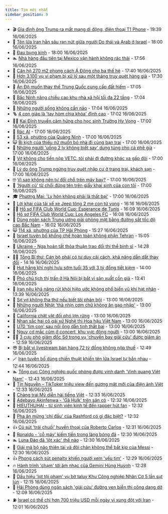 ```yaml
---
title: Tim mới nhất
sidebar_position: 9
---
```


<!-- vnexpress-tin-moi-nhat:START -->
- 🎬 [Gia đình ông Trump ra mắt mạng di động, điện thoại T1 Phone](https://vnexpress.net/gia-dinh-ong-trump-ra-mat-mang-di-dong-dien-thoai-t1-phone-4899632.html) - 19:39 16/06/2025
- 🐎 [Tên lửa Iran hằn sâu rạn nứt giữa người Do thái và Arab ở Israel](https://vnexpress.net/ten-lua-iran-han-sau-ran-nut-giua-nguoi-do-thai-va-arab-o-israel-4899394.html) - 18:00 16/06/2025
- 🦍 [Đau bụng kinh](https://vnexpress.net/suc-khoe/cam-nang/dau-bung-kinh-338) - 18:00 16/06/2025
- 🏊 [Nhà hàng đầu tiên tại Mexico vận hành không rác thải](https://vnexpress.net/nha-hang-dau-tien-tai-mexico-van-hanh-khong-rac-thai-4899387.html) - 17:56 16/06/2025
- 🎊 [Căn hộ 270 m2 phong cách Á Đông cho ba thế hệ](https://vnexpress.net/can-ho-270-m2-phong-cach-a-dong-cho-ba-the-he-4899641.html) - 17:40 16/06/2025
- 🎃 [Hơn 3.100 vụ vi phạm bị xử lý sau một tháng truy quét hàng giả](https://vnexpress.net/hon-3-100-vu-vi-pham-bi-xu-ly-sau-mot-thang-truy-quet-hang-gia-4899625.html) - 17:30 16/06/2025
- 🧰 [Ấn Độ muốn thay thế Trung Quốc cung cấp đất hiếm](https://vnexpress.net/an-do-muon-thay-the-trung-quoc-cung-cap-dat-hiem-4899503.html) - 17:05 16/06/2025
- 🔭 [Bắc Ninh nâng chiều cao khu nhà xã hội tối đa 22 tầng](https://vnexpress.net/bac-ninh-nang-chieu-cao-khu-nha-xa-hoi-toi-da-22-tang-4899652.html) - 17:04 16/06/2025
- 🫶 [Những người sống không cần não](https://vnexpress.net/nhung-nguoi-song-khong-can-nao-4899576.html) - 17:04 16/06/2025
- 🪜 [4 con giáp là &#39;tay hòm chìa khóa&#39; đỉnh cao](https://vnexpress.net/van-may-12-con-giap-con-giap-may-man-4-con-giap-la-tay-hom-chia-khoa-dinh-cao-4899597.html) - 17:02 16/06/2025
- 👨‍🏫 [Kai Đinh truyền cảm hứng cho học sinh Trường Hy Vọng](https://vnexpress.net/kai-dinh-truyen-cam-hung-cho-hoc-sinh-truong-hy-vong-4899633.html) - 17:00 16/06/2025
- 🎊 [Rác AI](https://vnexpress.net/rac-ai-4899617.html) - 17:00 16/06/2025
- 🎊 [53 xã, phường của Quảng Ninh](https://vnexpress.net/53-xa-phuong-cua-quang-ninh-4899605.html) - 17:00 16/06/2025
- 😺 [Bi kịch của thiếu nữ muốn bỏ nhà đi cùng bạn trai](https://vnexpress.net/bi-kich-cua-thieu-nu-muon-bo-tron-cung-ban-trai-4899577.html) - 17:00 16/06/2025
- 🐘 [Những người &#39;uống 2 ly không biết say&#39; dung túng cho cà phê giả](https://vnexpress.net/ca-phe-gia-gia-ca-phe-hom-nay-ai-dung-tung-ca-phe-gia-4899551.html) - 17:00 16/06/2025
- 🌁 [Vợ không cho tiền nộp VETC, tôi phải đi đường khác xa gấp đôi](https://vnexpress.net/vo-khong-cho-tien-nop-vetc-toi-phai-di-duong-khac-xa-gap-doi-4899423.html) - 17:00 16/06/2025
- 🐲 [Lý do ông Trump ngừng truy quét nhập cư ở trang trại, khách sạn](https://vnexpress.net/ly-do-ong-trump-ngung-truy-quet-nhap-cu-o-trang-trai-khach-san-4899329.html) - 17:00 16/06/2025
- 🤓 [Vì sao không nên tự đổi chỗ trên máy bay?](https://vnexpress.net/vi-sao-khong-nen-tu-doi-cho-tren-may-bay-4899273.html) - 17:00 16/06/2025
- 💪 [&#39;Người cũ&#39; từ chối đứng tên trên giấy khai sinh của con tôi](https://vnexpress.net/nguoi-cu-tu-choi-dung-ten-tren-giay-khai-sinh-cua-con-toi-4898363.html) - 17:00 16/06/2025
- 🎓 [Phương Mai: &#39;Ly hôn không phải là thất bại&#39;](https://vnexpress.net/phuong-mai-ly-hon-khong-phai-la-that-bai-4897090.html) - 17:00 16/06/2025
- 🫣 [Lời khai của tài xế xe Jeep tông 2 mẹ con tử vong](https://vnexpress.net/loi-khai-cua-tai-xe-xe-jeep-tong-2-me-con-tu-vong-4899648.html) - 16:16 16/06/2025
- 🧑‍💻 [Hồ sơ FIFA Club World Cup: Esperance de Tunis](https://vnexpress.net/ho-so-fifa-club-world-cup-esperance-de-tunis-4899650.html) - 16:09 16/06/2025
- 🐲 [Hồ sơ FIFA Club World Cup: Los Angeles FC](https://vnexpress.net/ho-so-fifa-club-world-cup-los-angeles-fc-4899646.html) - 16:08 16/06/2025
- 🌝 [Dùng ngân sách Trung ương giải phóng mặt bằng đường sắt tốc độ cao Bắc Nam](https://vnexpress.net/dung-ngan-sach-trung-uong-giai-phong-mat-bang-duong-sat-toc-do-cao-bac-nam-4899637.html) - 16:02 16/06/2025
- 😺 [114 xã, phường của TP Hải Phòng](https://vnexpress.net/114-xa-phuong-cua-tp-hai-phong-4899600.html) - 15:27 16/06/2025
- 🐎 [Israel tuyên bố khống chế hoàn toàn không phận Tehran](https://vnexpress.net/israel-tuyen-bo-khong-che-hoan-toan-khong-phan-tehran-4899630.html) - 15:05 16/06/2025
- 🎡 [Ukraine - Nga hoàn tất thỏa thuận trao đổi thi thể binh sĩ](https://vnexpress.net/ukraine-nga-hoan-tat-thoa-thuan-trao-doi-thi-the-binh-si-4899622.html) - 14:28 16/06/2025
- 👨‍🏫 [Tổng Bí thư: Cán bộ phải có tư duy cải cách, khả năng dẫn dắt thay đổi](https://vnexpress.net/tong-bi-thu-can-bo-phai-co-tu-duy-cai-cach-kha-nang-dan-dat-thay-doi-4899495.html) - 14:16 16/06/2025
- 🦆 [Hụt hẫng khi nghỉ hưu sớm tuổi 35 với 3 tỷ đồng tiết kiệm](https://vnexpress.net/nghi-huu-som-duoc-bao-nhieu-tien-35-tuoi-bo-viec-luong-3-000-usd-nghi-huu-som-40-tuoi-doi-cho-cu-tat-4899513.html) - 14:00 16/06/2025
- 🚦 [Phó chủ tịch thị trấn ở Hà Nội bị bắt vì sản xuất cồn giả](https://vnexpress.net/pho-chu-tich-thi-tran-o-ha-noi-bi-bat-vi-san-xuat-con-gia-4899618.html) - 13:41 16/06/2025
- 💫 [Iran nêu khả năng rút khỏi hiệp ước không phổ biến vũ khí hạt nhân](https://vnexpress.net/iran-neu-kha-nang-rut-khoi-hiep-uoc-khong-pho-bien-vu-khi-hat-nhan-4899612.html) - 13:39 16/06/2025
- 🎉 [Sợ vợ không tha thứ nếu biết tôi phản bội](https://vnexpress.net/so-vo-khong-tha-thu-neu-biet-toi-phan-boi-4899464.html) - 13:00 16/06/2025
- 🌋 [Những người Nhật &#39;thà nhịn cơm chứ không ăn gạo nhập&#39;](https://vnexpress.net/nhung-nguoi-nhat-tha-nhin-com-chu-khong-an-gao-nhap-4897420.html) - 13:00 16/06/2025
- 🤖 [California chật vật đối phó lợn rừng](https://vnexpress.net/california-chat-vat-doi-pho-lon-rung-4899397.html) - 13:00 16/06/2025
- 🦏 [Nhan sắc hai cô gái xứ Nghệ thi Hoa hậu Việt Nam](https://vnexpress.net/nhan-sac-hai-co-gai-xu-nghe-thi-hoa-hau-viet-nam-4898551.html) - 13:00 16/06/2025
- 🦩 [U70 &#39;tìm con&#39; sau nối ống dẫn tinh thất bại](https://vnexpress.net/u70-tim-con-sau-noi-ong-dan-tinh-that-bai-4899558.html) - 13:00 16/06/2025
- 👺 [Nguy cơ mắc cúm ở concert, khu vực đông người](https://vnexpress.net/nguy-co-mac-cum-o-concert-khu-vuc-dong-nguoi-4899525.html) - 13:00 16/06/2025
- 🧑‍🏫 [3 cựu phó giám đốc Sở trong vụ &#39;chuyến bay giải cứu&#39; được giảm án](https://vnexpress.net/3-cuu-pho-giam-doc-so-trong-vu-chuyen-bay-giai-cuu-duoc-giam-an-4899611.html) - 12:59 16/06/2025
- 😎 [Bị bắt vì livestream bán hàng 72 tỷ đồng không nộp thuế](https://vnexpress.net/bi-bat-vi-livestream-ban-hang-72-ty-dong-khong-nop-thue-4899610.html) - 12:49 16/06/2025
- 🪄 [Iran tuyên bố dùng chiến thuật khiến tên lửa Israel tự bắn nhau](https://vnexpress.net/iran-tuyen-bo-dung-chien-thuat-khien-ten-lua-israel-tu-ban-nhau-4899456.html) - 12:44 16/06/2025
- 🏊 [Tổng cục Công nghiệp quốc phòng được vinh danh &#39;Vinh quang Việt Nam&#39;](https://vnexpress.net/tong-cuc-cong-nghiep-quoc-phong-duoc-vinh-danh-vinh-quang-viet-nam-4899559.html) - 12:43 16/06/2025
- 💃 [Tín Nguyễn – TikToker triệu view đến gương mặt mới của điện ảnh Việt](https://vnexpress.net/tin-nguyen-tiktoker-trieu-view-den-guong-mat-moi-cua-dien-anh-viet-4899566.html) - 12:33 16/06/2025
- 🦆 [Chàng trai Mỹ diễn hài tiếng Việt](https://vnexpress.net/chang-trai-my-dien-hai-tieng-viet-4899564.html) - 12:33 16/06/2025
- 🎊 [Adebayo Akinfenwa - &#39;Gã Hulk&#39; trên sân cỏ](https://vnexpress.net/adebayo-akinfenwa-ga-hulk-tren-san-co-4899563.html) - 12:32 16/06/2025
- 👺 [HIEUTHUHAI - từ sinh viên kinh tế đến rapper hút fan](https://vnexpress.net/hieuthuhai-tu-sinh-vien-kinh-te-den-rapper-hut-fan-4899560.html) - 12:32 16/06/2025
- 🎡 [Pha ăn mừng &#39;chỉ đầu&#39; của Rashford có gì đặc biệt?](https://vnexpress.net/pha-an-mung-chi-dau-cua-rashford-co-gi-dac-biet-4899556.html) - 12:32 16/06/2025
- 👍 [Cú sút &#39;trái chuối&#39; huyền thoại của Roberto Carlos](https://vnexpress.net/cu-sut-trai-chuoi-huyen-thoai-cua-roberto-carlos-4899552.html) - 12:31 16/06/2025
- 🐎 [Ronaldo - &#39;cỗ máy&#39; kiếm tiền trong làng bóng đá](https://vnexpress.net/ronaldo-co-may-kiem-tien-trong-lang-bong-da-4899549.html) - 12:30 16/06/2025
- 🏊 [Luna Đào đã &#39;lột xác&#39; thế nào](https://vnexpress.net/luna-dao-da-lot-xac-the-nao-4899540.html) - 12:30 16/06/2025
- 🦩 [Giải mã bộ não thiên tài và đôi chân không thể bắt kịp của Messi](https://vnexpress.net/giai-ma-bo-nao-thien-tai-va-doi-chan-khong-the-bat-kip-cua-messi-4899534.html) - 12:30 16/06/2025
- 👍 [Phong cách sút penalty khiến người xem &#39;yếu tim&#39;](https://vnexpress.net/phong-cach-sut-penalty-khien-nguoi-xem-yeu-tim-4899530.html) - 12:29 16/06/2025
- 🔥 [Hành trình &#39;chạm&#39; tới âm nhạc của Gemini Hùng Huỳnh](https://vnexpress.net/hanh-trinh-cham-toi-am-nhac-cua-gemini-hung-huynh-4899572.html) - 12:28 16/06/2025
- 💄 [Dấu hiệu &#39;lọt tội phạm&#39; vụ bờ taluy Khu Công nghiệp Nhân Cơ 5 lần sụt lún](https://vnexpress.net/dau-hieu-lot-toi-pham-vu-bo-taluy-khu-cong-nghiep-nhan-co-5-lan-sut-lun-4899593.html) - 12:15 16/06/2025
- 🤡 [Hải Phòng dùng ngân sách &#39;giải cứu&#39; đường ven biển thi công dang dở](https://vnexpress.net/hai-phong-dung-ngan-sach-giai-cuu-duong-ven-bien-thi-cong-dang-do-4899289.html) - 12:09 16/06/2025
- ⛽️ [Israel có thể chi hơn 700 triệu USD mỗi ngày vì xung đột với Iran](https://vnexpress.net/israel-co-the-chi-hon-700-trieu-usd-moi-ngay-vi-xung-dot-voi-iran-4899602.html) - 12:01 16/06/2025<!-- vnexpress-tin-moi-nhat:END -->

